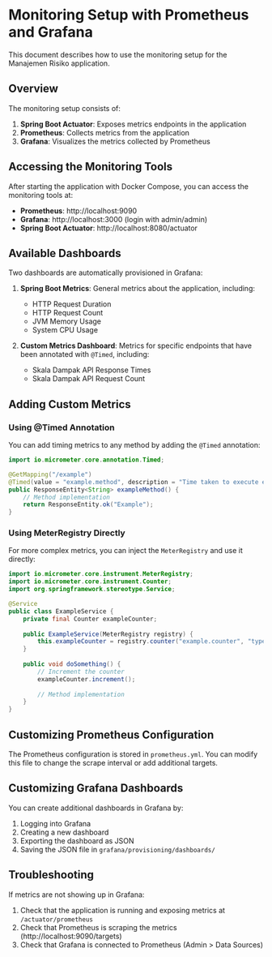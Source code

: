 # Monitoring Setup with Prometheus and Grafana

This document describes how to use the monitoring setup for the Manajemen Risiko application.

## Overview

The monitoring setup consists of:

1. **Spring Boot Actuator**: Exposes metrics endpoints in the application
2. **Prometheus**: Collects metrics from the application
3. **Grafana**: Visualizes the metrics collected by Prometheus

## Accessing the Monitoring Tools

After starting the application with Docker Compose, you can access the monitoring tools at:

- **Prometheus**: http://localhost:9090
- **Grafana**: http://localhost:3000 (login with admin/admin)
- **Spring Boot Actuator**: http://localhost:8080/actuator

## Available Dashboards

Two dashboards are automatically provisioned in Grafana:

1. **Spring Boot Metrics**: General metrics about the application, including:
   - HTTP Request Duration
   - HTTP Request Count
   - JVM Memory Usage
   - System CPU Usage

2. **Custom Metrics Dashboard**: Metrics for specific endpoints that have been annotated with `@Timed`, including:
   - Skala Dampak API Response Times
   - Skala Dampak API Request Count

## Adding Custom Metrics

### Using @Timed Annotation

You can add timing metrics to any method by adding the `@Timed` annotation:

```java
import io.micrometer.core.annotation.Timed;

@GetMapping("/example")
@Timed(value = "example.method", description = "Time taken to execute example method")
public ResponseEntity<String> exampleMethod() {
    // Method implementation
    return ResponseEntity.ok("Example");
}
```

### Using MeterRegistry Directly

For more complex metrics, you can inject the `MeterRegistry` and use it directly:

```java
import io.micrometer.core.instrument.MeterRegistry;
import io.micrometer.core.instrument.Counter;
import org.springframework.stereotype.Service;

@Service
public class ExampleService {
    private final Counter exampleCounter;
    
    public ExampleService(MeterRegistry registry) {
        this.exampleCounter = registry.counter("example.counter", "type", "example");
    }
    
    public void doSomething() {
        // Increment the counter
        exampleCounter.increment();
        
        // Method implementation
    }
}
```

## Customizing Prometheus Configuration

The Prometheus configuration is stored in `prometheus.yml`. You can modify this file to change the scrape interval or add additional targets.

## Customizing Grafana Dashboards

You can create additional dashboards in Grafana by:

1. Logging into Grafana
2. Creating a new dashboard
3. Exporting the dashboard as JSON
4. Saving the JSON file in `grafana/provisioning/dashboards/`

## Troubleshooting

If metrics are not showing up in Grafana:

1. Check that the application is running and exposing metrics at `/actuator/prometheus`
2. Check that Prometheus is scraping the metrics (http://localhost:9090/targets)
3. Check that Grafana is connected to Prometheus (Admin > Data Sources)